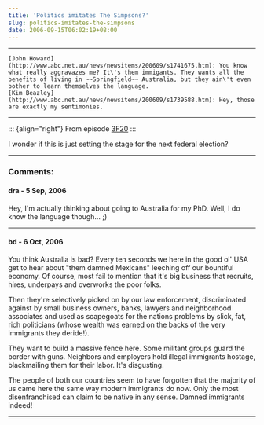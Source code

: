```yaml
---
title: 'Politics imitates The Simpsons?'
slug: politics-imitates-the-simpsons
date: 2006-09-15T06:02:19+08:00
---
```


  -------------------------------------------------------------------------- ---------------------------------------------------------------------------------------------------------------------------------------------------------------------------------------------
    [John Howard](http://www.abc.net.au/news/newsitems/200609/s1741675.htm): You know what really aggravazes me? It\'s them immigants. They wants all the benefits of living in ~~Springfield~~ Australia, but they ain\'t even bother to learn themselves the language.
    [Kim Beazley](http://www.abc.net.au/news/newsitems/200609/s1739588.htm): Hey, those are exactly my sentimonies.
  -------------------------------------------------------------------------- ---------------------------------------------------------------------------------------------------------------------------------------------------------------------------------------------

::: {align="right"}
From episode [3F20](http://www.snpp.com/episodes/3F20.html)
:::

I wonder if this is just setting the stage for the next federal
election?

---
### Comments:
#### dra - <time datetime="2006-09-15 23:21:26">5 Sep, 2006</time>

Hey, I\'m actually thinking about going to Australia for my PhD. Well, I
do know the language though\... ;)

---
#### bd - <time datetime="2006-10-07 17:24:53">6 Oct, 2006</time>

You think Australia is bad? Every ten seconds we here in the good ol\'
USA get to hear about \"them damned Mexicans\" leeching off our
bountiful economy. Of course, most fail to mention that it\'s big
business that recruits, hires, underpays and overworks the poor folks.

Then they\'re selectively picked on by our law enforcement,
discriminated against by small business owners, banks, lawyers and
neighborhood associates and used as scapegoats for the nations problems
by slick, fat, rich politicians (whose wealth was earned on the backs of
the very immigrants they deride!).

They want to build a massive fence here. Some militant groups guard the
border with guns. Neighbors and employers hold illegal immigrants
hostage, blackmailing them for their labor. It\'s disgusting.

The people of both our countries seem to have forgotten that the
majority of us came here the same way modern immigrants do now. Only the
most disenfranchised can claim to be native in any sense. Damned
immigrants indeed!

---
